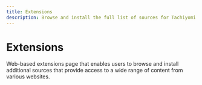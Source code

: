 ```yaml
---
title: Extensions
description: Browse and install the full list of sources for Tachiyomi.
---
```


# Extensions

Web-based extensions page that enables users to browse and install additional sources that provide access to a wide range of content from various websites.

<ExtensionsWrapper/>

<script setup>
import ExtensionsWrapper from '@theme/components/Extensions/ExtensionsWrapper.vue'
</script>
